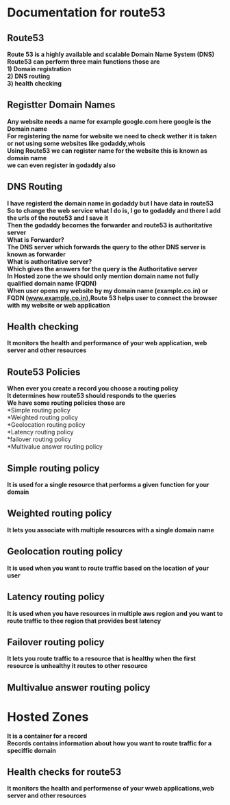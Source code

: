 
# Documentation for route53 
## Route53
**Route 53 is a highly available and scalable Domain Name System (DNS)**<br/>
**Route53 can perform three main functions those are**<br/>
**1) Domain registration**<br/>
**2) DNS routing**<br/>
**3) health checking**<br/>
## Registter Domain Names
**Any website needs a name for example google.com here google is the Domain name**<br/>
**For registering the name for website we need to check wether it is taken or not using some websites like godaddy,whois**<br/>
**Using Route53 we can register name for the website this is known as domain name**<br/>
**we can even register in godaddy also**<br/>

## DNS Routing
**I have registerd the domain name in godaddy but I have data in route53**<br/>
**So to change the web service what I do is, I go to godaddy and there I add the urls of the route53 and I save it**<br/>
**Then the godaddy becomes the forwarder and route53 is authoritative server**<br/>
**What is Forwarder?**<br/>
**The DNS server which forwards the query to the other DNS server is known as forwarder**<br/>
**What is authoritative server?**<br/>
**Which gives the answers for the query is the Authoritative server**<br/>
**In Hosted zone the we should only mention domain name not fully qualified domain name (FQDN)**<br/>
**When user opens my website by my domain name (example.co.in) or FQDN (www.example.co.in),Route 53 helps user to connect the browser with my website or web application**<br/>

## Health checking 
**It monitors the health and performance of your web application, web server and other resources**<br/>


## Route53 Policies 
**When ever you create a record you choose a routing policy**<br/>
**It determines how route53 should responds to the queries**<br/>
**We have some routing policies those are**<br/>
*Simple routing policy<br/>
*Weighted routing policy<br/>
*Geolocation routing policy<br/>
*Latency routing policy<br/>
*failover routing policy<br/>
*Multivalue answer routing policy<br/>

## Simple routing policy
**It is used for a single resource that performs a given function for your domain**<br/>

## Weighted routing policy 
**It lets you associate with multiple resources with a single domain name**<br/>

## Geolocation routing policy
**It is used when you want to route traffic based on the location of your user**

## Latency routing policy
**It is used when you have resources in multiple aws region and you want to route traffic to thee region that provides best latency**<br/>

## Failover routing policy 
**It lets you route traffic to a resource that is healthy when the first resource is  unhealthy it routes to other resource**<br/>

## Multivalue answer routing policy 


# Hosted Zones 
**It is a container for a record**<br/>
**Records contains information about how you want to route traffic for a speciffic domain**<br/>

## Health checks for route53
**It monitors the health and performense of your wweb applications,web server and other resources**<br/>



